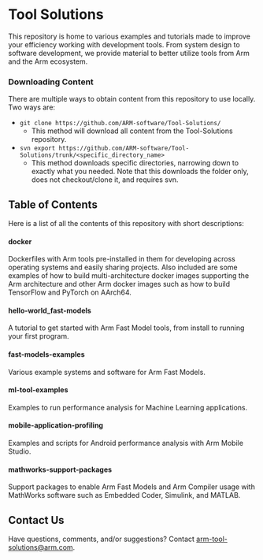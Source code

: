# Tool Solutions
This repository is home to various examples and tutorials made to improve your efficiency working with development tools. From system design to software development, we provide material to better utilize tools from Arm and the Arm ecosystem. 


### Downloading Content
There are multiple ways to obtain content from this repository to use locally. Two ways are:
- ```git clone https://github.com/ARM-software/Tool-Solutions/```
    - This method will download all content from the Tool-Solutions repository. 
- ```svn export https://github.com/ARM-software/Tool-Solutions/trunk/<specific_directory_name>```
    - This method downloads specific directories, narrowing down to exactly what you needed. Note that this downloads the folder only, does not checkout/clone it, and requires svn.

## Table of Contents 
Here is a list of all the contents of this repository with short descriptions:


#### docker 
Dockerfiles with Arm tools pre-installed in them for developing across operating systems and easily sharing projects. Also included are some examples of how to build multi-architecture docker images supporting the Arm architecture and other Arm docker images such as how to build TensorFlow and PyTorch on AArch64.

#### hello-world_fast-models
A tutorial to get started with Arm Fast Model tools, from install to running your first program.

#### fast-models-examples
Various example systems and software for Arm Fast Models.

#### ml-tool-examples
Examples to run performance analysis for Machine Learning applications. 

#### mobile-application-profiling
Examples and scripts for Android performance analysis with Arm Mobile Studio.

#### mathworks-support-packages
Support packages to enable Arm Fast Models and Arm Compiler usage with MathWorks software such as Embedded Coder, Simulink, and MATLAB.


## Contact Us
Have questions, comments, and/or suggestions? Contact [arm-tool-solutions@arm.com](mailto:arm-tool-solutions@arm.com).
